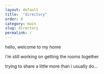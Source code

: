 ```yaml
---
layout: default
title:  "directory"
order: 0
category: main
slug: directory
permalink: /
---
```


hello, welcome to my home

i'm still working on getting the rooms together

trying to share a little more than i usually do...

